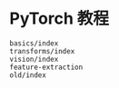 # PyTorch 教程

```{toctree}
basics/index
transforms/index
vision/index
feature-extraction
old/index
```
